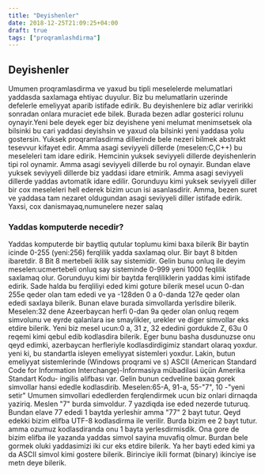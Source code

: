```yaml
---
title: "Deyishenler"
date: 2018-12-25T21:09:25+04:00
draft: true
tags: ["proqramlashdirma"]
---
```


## Deyishenler 
Umumen proqramlasdirma ve yaxud bu tipli meselelerde melumatlari yaddasda saxlamaga ehtiyac duyulur. Biz bu melumatlarin uzerinde defelerle emeliyyat aparib istifade edirik. Bu deyishenlere biz adlar veririkki sonradan onlara muraciet ede bilek. Burada bezen adlar gosterici rolunu oynayir.Yeni bele deyek eger biz deyishene yeni melumat menimsetsek ola bilsinki bu cari yaddasi deyishsin ve yaxud ola bilsinki yeni yaddasa yolu gostersin. Yuksek proqramlasdirma dillerinde bele nezeri bilmek abstrakt tesevvur kifayet edir. Amma asagi seviyyeli dillerde (meselen:C,C++) bu meseleleri tam idare edirik. Hemcinin yuksek seviyyeli dillerde deyishenlerin tipi rol oynamir. Amma asagi seviyyeli dillerde bu rol oynayir. Bundan elave yuksek seviyyeli dillerde biz yaddasi idare etmirik. Amma asagi seviyyeli dillerde yaddas avtomatik idare edilir. Gorunduyu kimi yuksek seviyyeli diller bir cox meseleleri hell ederek bizim ucun isi asanlasdirir. Amma, bezen suret ve yaddasa tam nezaret oldugundan asagi seviyyeli diller istifade edirik. Yaxsi, cox danismayaq,numunelere nezer salaq
### Yaddas komputerde necedir?
Yaddas komputerde bir baytliq qutular toplumu kimi baxa bilerik
Bir baytin icinde 0-255 (yeni:256) ferqlilik yadda saxlamaq olur. Bir bayt 8 bitden ibaretdir. 8 Bit 8 mertebeli ikilik say sistemidir. Gelin  bunu onluq ile deyim meselen:ucmertebeli onluq say sisteminde 0-999 yeni 1000 feqlilik saxlamaq olur. Gorunduyu kimi bir baytda ferqliliklerin yaddas kimi istifade edirik. Sade halda bu ferqliliyi eded kimi goture bilerik mesel ucun 0-dan 255e qeder olan tam ededi ve ya -128den 0 a 0-danda 127e qeder olan ededi saxlaya bilerik. Bunan elave burada simvollarda yerlsdire bilerik. Meselen:32 dene Azeerbaycan herfi 0-dan 9a qeder olan onluq reqem simvolunu ve eyrde qalanlara ise smaylikler, urekler ve diger simvollar eks etdire bilerik. Yeni biz mesel ucun:0 a, 31 z, 32 ededini gordukde Z, 63u 0 reqemi kimi qebul edib kodlasdira bilerik. Eger bunu basha dusdunuzse onu qeyd edimki, azerbaycan herfleriyle kodlasdirdigimiz standart olaraq yoxdur. yeni ki, bu standartla isleyen emeliyyat sistemleri yoxdur. Lakin, butun emeliyyat sistemlerinde (Windows proqrami ve s) ASCII (American Standard Code for Information Interchange)-İnformasiya mübadiləsi üçün Amerika Standart Kodu- ingilis əlifbası  var. Gelin bunun cedveline baxaq gorek simvollar hansi ededle kodlasdirib.
Meselen:65-A, 91-a, 55-"7", 10 -"yeni setir"
Umumen simvollari ededlerden ferqlendirmek ucun biz onlari dirnaqda yaziriq. Meslen "7" burda simvoldur. 7 yazdiqda ise eded nezerde tuturuq. Bundan elave 77 ededi 1 baytda yerleshir amma "77" 2 bayt tutur.
Qeyd edekki bizim elifba UTF-8 kodlasdirma ile verilir. Burda bizim ee 2 bayt tutur. amma ozumuz kodlasdiranda onu 1 bayta yerlesdirmisdik. Ona gore de bizim elifba ile yazanda yaddas simvol sayina muvafiq olmur. 
Burdan bele gormek oluki yaddasimizi iki cur eks etdire bilerik. Ya her bayti eded kimi ya da ASCII simvol kimi gostere bilerik. Birinciye ikili format (binary) ikinciye ise metn deye bilerik.